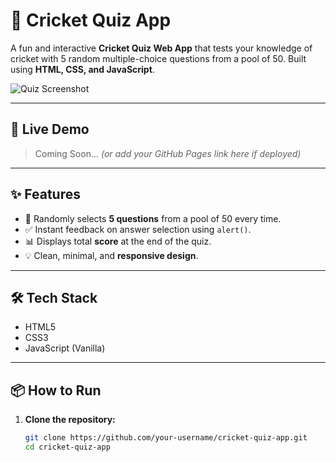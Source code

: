 # 🏏 Cricket Quiz App

A fun and interactive **Cricket Quiz Web App** that tests your knowledge of cricket with 5 random multiple-choice questions from a pool of 50. Built using **HTML, CSS, and JavaScript**.

![Quiz Screenshot](screenshot.png) <!-- Replace with actual screenshot if available -->

---

## 🚀 Live Demo
> Coming Soon... *(or add your GitHub Pages link here if deployed)*

---

## ✨ Features

- 🎲 Randomly selects **5 questions** from a pool of 50 every time.
- ✅ Instant feedback on answer selection using `alert()`.
- 📊 Displays total **score** at the end of the quiz.
- 💡 Clean, minimal, and **responsive design**.

---

## 🛠️ Tech Stack

- HTML5
- CSS3
- JavaScript (Vanilla)

---

## 📦 How to Run

1. **Clone the repository:**

   ```bash
   git clone https://github.com/your-username/cricket-quiz-app.git
   cd cricket-quiz-app
